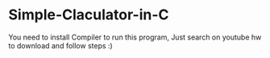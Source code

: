 # Simple-Claculator-in-C
You need to install Compiler to run this program,
Just search on youtube hw to download and follow steps :)
